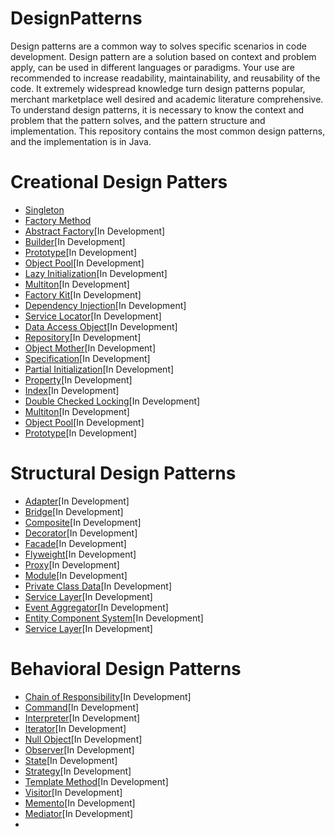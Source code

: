 # DesignPatterns

Design patterns are a common way to solves specific scenarios in code development. Design pattern
are a solution based on context and problem apply, can be used in different languages or paradigms. Your use are 
recommended to increase readability, maintainability, and reusability of the code. It extremely widespread knowledge
turn design patterns popular, merchant marketplace well desired and academic literature comprehensive. To understand
design patterns, it is necessary to know the context and problem that the pattern solves, and the pattern structure
and implementation. This repository contains the most common design patterns, and the implementation is in Java.

# Creational Design Patters
- [Singleton](src/main/java/com/dp/creational/singleton/Singleton.md)
- [Factory Method](src/main/java/com/dp/creational/factory/Factory.md)
- [Abstract Factory](src/main/java/com/dp/creational/abstractfactory/AbstractFactory.md)[In Development]
- [Builder](src/main/java/com/dp/creational/builder/Builder.md)[In Development]
- [Prototype](src/main/java/com/dp/creational/prototype/Prototype.md)[In Development]
- [Object Pool](src/main/java/com/dp/creational/objectpool/ObjectPool.md)[In Development]
- [Lazy Initialization](src/main/java/com/dp/creational/lazyinitialization/LazyInitialization.md)[In Development]
- [Multiton](src/main/java/com/dp/creational/multiton/Multiton.md)[In Development]
- [Factory Kit](src/main/java/com/dp/creational/factorykit/FactoryKit.md)[In Development]
- [Dependency Injection](src/main/java/com/dp/creational/dependencyinjection/DependencyInjection.md)[In Development]
- [Service Locator](src/main/java/com/dp/creational/servicelocator/ServiceLocator.md)[In Development]
- [Data Access Object](src/main/java/com/dp/creational/dataaccessobject/DataAccessObject.md)[In Development]
- [Repository](src/main/java/com/dp/creational/repository/Repository.md)[In Development]
- [Object Mother](src/main/java/com/dp/creational/objectmother/ObjectMother.md)[In Development]
- [Specification](src/main/java/com/dp/creational/specification/Specification.md)[In Development]
- [Partial Initialization](src/main/java/com/dp/creational/partialinitialization/PartialInitialization.md)[In Development]
- [Property](src/main/java/com/dp/creational/property/Property.md)[In Development]
- [Index](src/main/java/com/dp/creational/index/Index.md)[In Development]
- [Double Checked Locking](src/main/java/com/dp/creational/doublecheckedlocking/DoubleCheckedLocking.md)[In Development]
- [Multiton](src/main/java/com/dp/creational/multiton/Multiton.md)[In Development]
- [Object Pool](src/main/java/com/dp/creational/objectpool/ObjectPool.md)[In Development]
- [Prototype](src/main/java/com/dp/creational/prototype/Prototype.md)[In Development]

# Structural Design Patterns
- [Adapter](src/main/java/com/dp/structural/adapter/Adapter.md)[In Development]
- [Bridge](src/main/java/com/dp/structural/bridge/Bridge.md)[In Development]
- [Composite](src/main/java/com/dp/structural/composite/Composite.md)[In Development]
- [Decorator](src/main/java/com/dp/structural/decorator/Decorator.md)[In Development]
- [Facade](src/main/java/com/dp/structural/facade/Facade.md)[In Development]
- [Flyweight](src/main/java/com/dp/structural/flyweight/Flyweight.md)[In Development]
- [Proxy](src/main/java/com/dp/structural/proxy/Proxy.md)[In Development]
- [Module](src/main/java/com/dp/structural/module/Module.md)[In Development]
- [Private Class Data](src/main/java/com/dp/structural/privateclassdata/PrivateClassData.md)[In Development]
- [Service Layer](src/main/java/com/dp/structural/servicelayer/ServiceLayer.md)[In Development]
- [Event Aggregator](src/main/java/com/dp/structural/eventaggregator/EventAggregator.md)[In Development]
- [Entity Component System](src/main/java/com/dp/structural/entitycomponentsystem/EntityComponentSystem.md)[In Development]
- [Service Layer](src/main/java/com/dp/structural/servicelayer/ServiceLayer.md)[In Development]

# Behavioral Design Patterns
- [Chain of Responsibility](src/main/java/com/dp/behavioral/chainofresponsibility/ChainOfResponsibility.md)[In Development]
- [Command](src/main/java/com/dp/behavioral/command/Command.md)[In Development]
- [Interpreter](src/main/java/com/dp/behavioral/interpreter/Interpreter.md)[In Development]
- [Iterator](src/main/java/com/dp/behavioral/iterator/Iterator.md)[In Development]
- [Null Object](src/main/java/com/dp/behavioral/nullobject/NullObject.md)[In Development]
- [Observer](src/main/java/com/dp/behavioral/observer/Observer.md)[In Development]
- [State](src/main/java/com/dp/behavioral/state/State.md)[In Development]
- [Strategy](src/main/java/com/dp/behavioral/strategy/Strategy.md)[In Development]
- [Template Method](src/main/java/com/dp/behavioral/templatemethod/TemplateMethod.md)[In Development]
- [Visitor](src/main/java/com/dp/behavioral/visitor/Visitor.md)[In Development]
- [Memento](src/main/java/com/dp/behavioral/memento/Memento.md)[In Development]
- [Mediator](src/main/java/com/dp/behavioral/mediator/Mediator.md)[In Development]
- 
